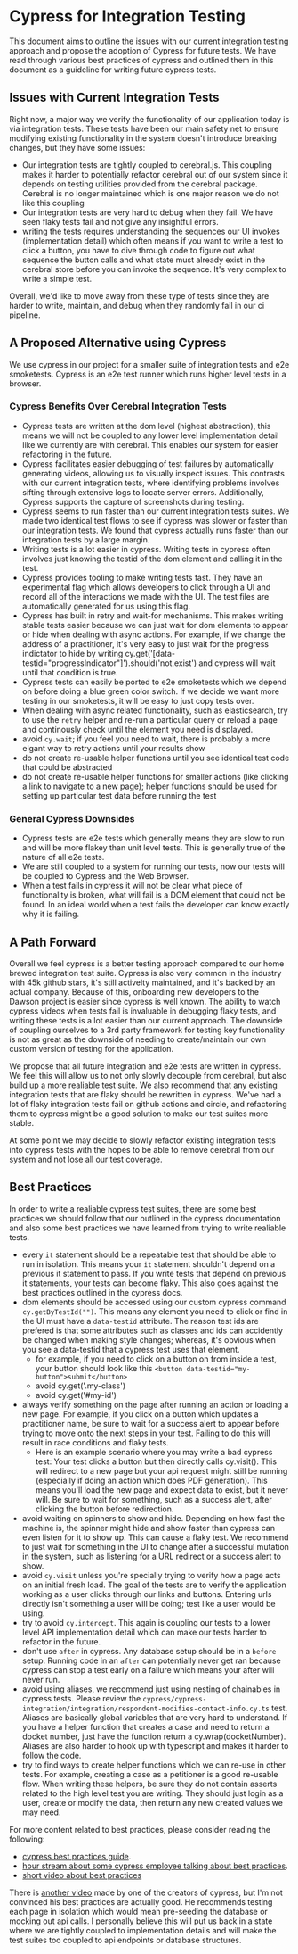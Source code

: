
# Cypress for Integration Testing

This document aims to outline the issues with our current integration testing approach and propose the adoption of Cypress for future tests. We have read through various best practices of cypress and outlined them in this document as a guideline for writing future cypress tests.

## Issues with Current Integration Tests

Right now, a major way we verify the functionality of our application today is via integration tests.  These tests have been our main safety net to ensure modifying existing functionality in the system doesn't introduce breaking changes, but they have some issues:

- Our integration tests are tightly coupled to cerebral.js.  This coupling makes it harder to potentially refactor cerebral out of our system since it depends on testing utilities provided from the cerebral package.  Cerebral is no longer maintained which is one major reason we do not like this coupling
- Our integration tests are very hard to debug when they fail.  We have seen flaky tests fail and not give any insightful errors.
- writing the tests requires understanding the sequences our UI invokes (implementation detail) which often means if you want to write a test to click a button, you have to dive through code to figure out what sequence the button calls and what state must already exist in the cerebral store before you can invoke the sequence.  It's very complex to write a simple test.

Overall, we'd like to move away from these type of tests since they are harder to write, maintain, and debug when they randomly fail in our ci pipeline.


## A Proposed Alternative using Cypress

We use cypress in our project for a smaller suite of integration tests and e2e smoketests. Cypress is an e2e test runner which runs higher level tests in a browser. 

### Cypress Benefits Over Cerebral Integration Tests
- Cypress tests are written at the dom level (highest abstraction), this means we will not be coupled to any lower level implementation detail like we currently are with cerebral.  This enables our system for easier refactoring in the future.
- Cypress facilitates easier debugging of test failures by automatically generating videos, allowing us to visually inspect issues. This contrasts with our current integration tests, where identifying problems involves sifting through extensive logs to locate server errors. Additionally, Cypress supports the capture of screenshots during testing.
- Cypress seems to run faster than our current integration tests suites.  We made two identical test flows to see if cypress was slower or faster than our integration tests.  We found that cypress actually runs faster than our integration tests by a large margin.
- Writing tests is a lot easier in cypress.  Writing tests in cypress often involves just knowing the testid of the dom element and calling it in the test.
- Cypress provides tooling to make writing tests fast.  They have an experimental flag which allows developers to click through a UI and record all of the interactions we made with the UI.  The test files are automatically generated for us using this flag.
- Cypress has built in retry and wait-for mechanisms.  This makes writing stable tests easier because we can just wait for dom elements to appear or hide when dealing with async actions.  For example, if we change the address of a practitioner, it's very easy to just wait for the progress indictator to hide by writing cy.get('[data-testid="progressIndicator"]').should('not.exist') and cypress will wait until that condition is true.
- Cypress tests can easily be ported to e2e smoketests which we depend on before doing a blue green color switch.  If we decide we want more testing in our smoketests, it will be easy to just copy tests over.
- When dealing with async related functionality, such as elasticsearch, try to use the `retry` helper and re-run a particular query or reload a page and continously check until the element you need is displayed. 
- avoid `cy.wait`; if you feel you need to wait, there is probably a more elgant way to retry actions until your results show
- do not create re-usable helper functions until you see identical test code that could be abstracted
- do not create re-usable helper functions for smaller actions (like clicking a link to navigate to a new page); helper functions should be used for setting up particular test data before running the test

### General Cypress Downsides
- Cypress tests are e2e tests which generally means they are slow to run and will be more flakey than unit level tests. This is generally true of the nature of all e2e tests.
- We are still coupled to a system for running our tests, now our tests will be coupled to Cypress and the Web Browser.
- When a test fails in cypress it will not be clear what piece of functionality is broken, what will fail is a DOM element that could not be found. In an ideal world when a test fails the developer can know exactly why it is failing.


## A Path Forward

Overall we feel cypress is a better testing approach compared to our home brewed integration test suite.  Cypress is also very common in the industry with 45k github stars, it's still activelty maintained, and it's backed by an actual company.  Because of this, onboarding new developers to the Dawson project is easier since cypress is well known.  The ability to watch cypress videos when tests fail is invaluable in debugging flaky tests, and writing these tests is a lot easier than our current approach. The downside of coupling ourselves to a 3rd party framework for testing key functionality is not as great as the downside of needing to create/maintain our own custom version of testing for the application.

We propose that all future integration and e2e tests are written in cypress.  We feel this will allow us to not only slowly decouple from cerebral, but also build up a more realiable test suite.  We also recommend that any existing integration tests that are flaky should be rewritten in cypress.  We've had a lot of flaky integration tests fail on github actions and circle, and refactoring them to cypress might be a good solution to make our test suites more stable.

At some point we may decide to slowly refactor existing integration tests into cypress tests with the hopes to be able to remove cerebral from our system and not lose all our test coverage.

## Best Practices

In order to write a realiable cypress test suites, there are some best practices we should follow that our outlined in the cypress documentation and also some best practices we have learned from trying to write realiable tests.

- every `it` statement should be a repeatable test that should be able to run in isolation.  This means your `it` statement shouldn't depend on a previous it statement to pass.  If you write tests that depend on previous it statements, your tests can become flaky.  This also goes against the best practices outlined in the cypress docs.
- dom elements should be accessed using our custom cypress command `cy.getByTestId("")`.  This means any element you need to click or find in the UI must have a `data-testid` attribute.  The reason test ids are prefered is that some attributes such as classes and ids can accidently be changed when making style changes; whereas, it's obvious when you see a data-testid that a cypress test uses that element.
  - for example, if you need to click on a button on from inside a test, your button should look like this `<button data-testid="my-button">submit</button>`
  - avoid cy.get('.my-class')
  - avoid cy.get('#my-id')
- always verify something on the page after running an action or loading a new page.  For example, if you click on a button which updates a practitioner name, be sure to wait for a success alert to appear before trying to move onto the next steps in your test.  Failing to do this will result in race conditions and flaky tests.  
  - Here is an example scenario where you may write a bad cypress test:  Your test clicks a button but then directly calls cy.visit().  This will redirect to a new page but your api request might still be running (especially if doing an action which does PDF generation).  This means you'll load the new page and expect data to exist, but it never will.  Be sure to wait for something, such as a success alert, after clicking the button before redirection.
- avoid waiting on spinners to show and hide.  Depending on how fast the machine is, the spinner might hide and show faster than cypress can even listen for it to show up.  This can cause a flaky test.  We recommend to just wait for something in the UI to change after a successful mutation in the system, such as listening for a URL redirect or a success alert to show.
- avoid `cy.visit` unless you're specially trying to verify how a page acts on an initial fresh load.  The goal of the tests are to verify the application working as a user clicks through our links and buttons.  Entering urls directly isn't something a user will be doing; test like a user would be using.
- try to avoid `cy.intercept`.  This again is coupling our tests to a lower level API implementation detail which can make our tests harder to refactor in the future.
- don't use `after` in cypress.  Any database setup should be in a `before` setup.  Running code in an `after` can potentially never get ran because cypress can stop a test early on a failure which means your after will never run.
- avoid using aliases, we recommend just using nesting of chainables in cypress tests.  Please review the `cypress/cypress-integration/integration/respondent-modifies-contact-info.cy.ts` test.  Aliases are basically global variables that are very hard to understand.  If you have a helper function that creates a case and need to return a docket number, just have the function return a cy.wrap(docketNumber).  Aliases are also harder to hook up with typescript and makes it harder to follow the code.
- try to find ways to create helper functions which we can re-use in other tests.  For example, creating a case as a petitioner is a good re-usable flow.  When writing these helpers, be sure they do not contain asserts related to the high level test you are writing.  They should just login as a user, create or modify the data, then return any new created values we may need.

For more content related to best practices, please consider reading the following:

 - [cypress best practices guide](https://docs.cypress.io/guides/references/best-practices).  
 - [hour stream about some cypress employee talking about best practices](https://www.youtube.com/watch?v=PPZSySI5ooc).  
 - [short video about best practices](https://www.youtube.com/watch?v=eBKYm7F05vY)

 There is [another video](https://www.youtube.com/watch?v=5XQOK0v_YRE) made by one of the creators of cypress, but I'm not convinced his best practices are actually good.  He recommends testing each page in isolation which would mean pre-seeding the database or mocking out api calls.  I personally believe this will put us back in a state where we are tightly coupled to implementation details and will make the test suites too coupled to api endpoints or database structures.